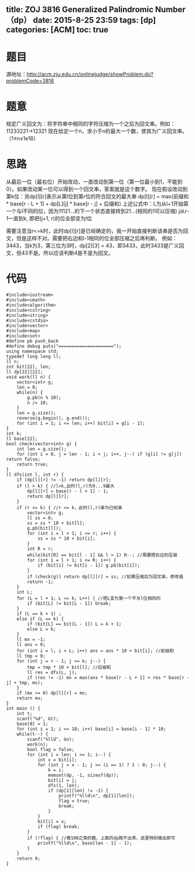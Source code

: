 title: ZOJ 3816 Generalized Palindromic Number（dp）
date: 2015-8-25 23:59
tags: [dp]
categories: [ACM]
toc: true
---
# 题目	
源地址：http://acm.zju.edu.cn/onlinejudge/showProblem.do?problemCode=3816

# 题意
规定广义回文为：将字符串中相同的字符压缩为一个之后为回文串。例如：11233221->12321
现在给定一个n，求小于n的最大一个数，使其为广义回文串。（1≤n≤1e18）

# 思路
从最后一位（最右位）开始改动，一直改动到第一位（第一位最小到1，不能到0）。如果改动某一位可以得到一个回文串，答案就是这个数字。
现在假设改动到第k位：另dp[l][r]表示从第l位到第r位的符合回文的最大串
dp[l][r] = max(前缀和 * base[r - L + 1] + dp[L][j] * base[r - j] + 后缀和) 
上述公式中：L为从l+1开始第一个与l不同的位，因为11121...的下一个状态直接转到21...(相同的1可以压缩)
j从r-1一直到k, 即把(j+1, r)的位全部变为l位

需要注意当r<=k时，此时dp[l][r]是已经确定的，我一开始直接判断该串是否为回文，但是这样不对。需要把右边和l-1相同的位全部压缩之后再判断。
例如：3443，当k为3，第三位为3时，dp[2][3] = 43，即3433，此时3433是广义回文，但43不是。所以应该判断4是不是为回文。
<!--more-->

# 代码
```
#include<iostream>
#include<cmath>
#include<algorithm>
#include<cstring>
#include<string>
#include<cstdio>
#include<vector>
#include<map>
#include<set>
#define pb push_back
#define debug puts("=====================");
using namespace std;
typedef long long ll;
ll n;
int bit[22], len;
ll dp[22][22];
void work(ll n) {
    vector<int> g;
    len = 0;
    while(n) {
        g.pb(n % 10);
        n /= 10;
    }
    len = g.size();
    reverse(g.begin(), g.end());
    for (int i = 1; i <= len; i++) bit[i] = g[i - 1];
}
int k;
ll base[22];
bool check(vector<int> g) {
    int len = g.size();
    for (int i = 0, j = len - 1; i < j; i++, j--) if (g[i] != g[j]) return false;
    return true;
}
ll dfs(int l, int r) {
    if (dp[l][r] != -1) return dp[l][r];
    if (l > k) { //l>k,此时(l,r)为9...9最大
        dp[l][r] = base[r - l + 1] - 1;
        return dp[l][r];
    }
    if (r <= k) { //r <= k，此时(l,r)串为已知串
        vector<int> g;
        ll ss = 0;
        ss = ss * 10 + bit[l];
        g.pb(bit[l]);
        for (int i = l + 1; i <= r; i++) {
            ss = ss * 10 + bit[i];
        }
        int R = r;
        while(bit[R] == bit[l - 1] && l > 1) R--; //需要把右边的压缩
        for (int i = l + 1; i <= R; i++) {
            if (bit[i] != bit[i - 1]) g.pb(bit[i]);
        }
        if (check(g)) return dp[l][r] = ss; //如果压缩后为回文串，修改值
        return -1;
    }
    int L;
    for (L = l + 1; L <= k; L++) { //把L变为第一个不与l位相同的
        if (bit[L] != bit[L - 1]) break;
    }
    if (L == k + 1) ;
    else if (L == k) {
        if (bit[L] == bit[L - 1]) L = k + 1;
        else L = k;
    }
    ll mx = -1;
    ll ans = 0;
    for (int i = l; i < L; i++) ans = ans * 10 + bit[i]; //前缀和
    ll tmp = 0;
    for (int j = r - 1; j >= k; j--) {
        tmp = tmp * 10 + bit[l]; //后缀和
        ll res = dfs(L, j);
        if (res != -1) mx = max(ans * base[r - L + 1] + res * base[r - j] + tmp, mx);
    }
    if (mx >= 0) dp[l][r] = mx;
    return mx;
}
int main () {
    int t;
    scanf("%d", &t);
    base[0] = 1;
    for (int i = 1; i <= 18; i++) base[i] = base[i - 1] * 10;
    while(t--) {
        scanf("%lld", &n);
        work(n);
        bool flag = false;
        for (int i = len; i >= 1; i--) {
            int x = bit[i];
            for (int j = x - 1; j >= (i == 1) ? 1 : 0; j--) {
                k = i;
                memset(dp, -1, sizeof(dp));
                bit[i] = j;
                dfs(1, len);
                if (dp[1][len] != -1) {
                    printf("%lld\n", dp[1][len]);
                    flag = true;
                    break;
                }
            }
            bit[i] = x;
            if (flag) break;
        }
        if (!flag) { //像100之类的数，上面的dp跑不出来，这里特别输出即可
            printf("%lld\n", base[len - 1] - 1);
        }
    }
    return 0;
}
```
